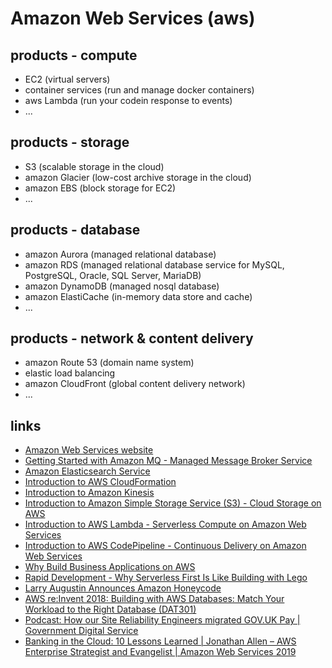 # Amazon Web Services (aws)

## products - compute
* EC2 (virtual servers)
* container services (run and manage docker containers)
* aws Lambda (run your codein response to events)
* ...

## products - storage
* S3 (scalable storage in the cloud)
* amazon Glacier (low-cost archive storage in the cloud)
* amazon EBS (block storage for EC2)
* ...

## products - database
* amazon Aurora (managed relational database)
* amazon RDS (managed relational database service for MySQL, PostgreSQL, Oracle, SQL Server, MariaDB)
* amazon DynamoDB (managed nosql database)
* amazon ElastiCache (in-memory data store and cache)
* ...

## products - network & content delivery
* amazon Route 53 (domain name system)
* elastic load balancing
* amazon CloudFront (global content delivery network)
* ...

## links
* [Amazon Web Services website](https://aws.amazon.com/)
* [Getting Started with Amazon MQ - Managed Message Broker Service](https://youtu.be/iDT1zFpy1kE)
* [Amazon Elasticsearch Service](https://youtu.be/WuonfW-zQJ8)
* [Introduction to AWS CloudFormation](https://youtu.be/Omppm_YUG2g)
* [Introduction to Amazon Kinesis](https://youtu.be/MbEfiX4sMXc)
* [Introduction to Amazon Simple Storage Service (S3) - Cloud Storage on AWS](https://youtu.be/77lMCiiMilo)
* [Introduction to AWS Lambda - Serverless Compute on Amazon Web Services](https://youtu.be/eOBq__h4OJ4)
* [Introduction to AWS CodePipeline - Continuous Delivery on Amazon Web Services](https://youtu.be/YxcIj_SLflw)
* [Why Build Business Applications on AWS](https://youtu.be/Mr0ZOnjwsXk)
* [Rapid Development - Why Serverless First Is Like Building with Lego](https://youtu.be/5siD210Grr4)
* [Larry Augustin Announces Amazon Honeycode](https://youtu.be/zPupFm0BBFw)
* [AWS re:Invent 2018: Building with AWS Databases: Match Your Workload to the Right Database (DAT301)](https://youtu.be/hwnNbLXN4vA)
* [Podcast: How our Site Reliability Engineers migrated GOV.UK Pay | Government Digital Service](https://gds.blog.gov.uk/2021/10/28/podcast-how-our-site-reliability-engineers-migrated-gov-uk-pay/)
* [Banking in the Cloud: 10 Lessons Learned | Jonathan Allen – AWS Enterprise Strategist and Evangelist | Amazon Web Services 2019](https://www.youtube.com/watch?v=phK8P7JQeso)
